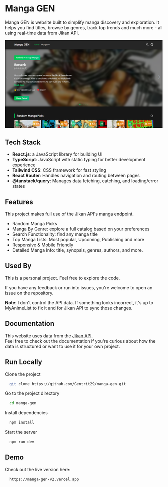# Manga GEN

Manga GEN is website built to simplify manga discovery and exploration. It helps you find titles, browse by genres, track top trends and much more - all using real-time data from Jikan API.

![App Screenshot](/public/manga-gen.png)

## Tech Stack

- **React.js**: a JavaScript library for building UI
- **TypeScript**: JavaScript with static typing for better development experience
- **Tailwind CSS**: CSS framework for fast styling
- **React Router**: Handles navigation and routing between pages
- **@tanstack/query**: Manages data fetching, catching, and loading/error states

## Features

This project makes full use of the Jikan API's manga endpoint.

- Random Manga Picks
- Manga By Genre: explore a full catalog based on your preferences
- Search Functionality: find any manga title
- Top Manga Lists: Most popular, Upcoming, Publishing and more
- Responsive & Mobile Friendly
- Detailed Manga Info: title, synopsis, genres, authors, and more.

## Used By

This is a personal project. Feel free to explore the code.

If you have any feedback or run into issues, you're welcome to open an issue on the repository.

**Note**: I don't control the API data. If something looks incorrect, it's up to MyAnimeList to fix it and for Jikan API to sync those changes.

## Documentation

This website uses data from the [Jikan API](https://docs.api.jikan.moe/).  
Feel free to check out the documentation if you're curious about how the data is structured or want to use it for your own project.

## Run Locally

Clone the project

```bash
  git clone https://github.com/Gentrit29/manga-gen.git
```

Go to the project directory

```bash
  cd manga-gen
```

Install dependencies

```bash
  npm install
```

Start the server

```bash
  npm run dev
```

## Demo

Check out the live version here:

```bash
  https://manga-gen-v2.vercel.app
```
